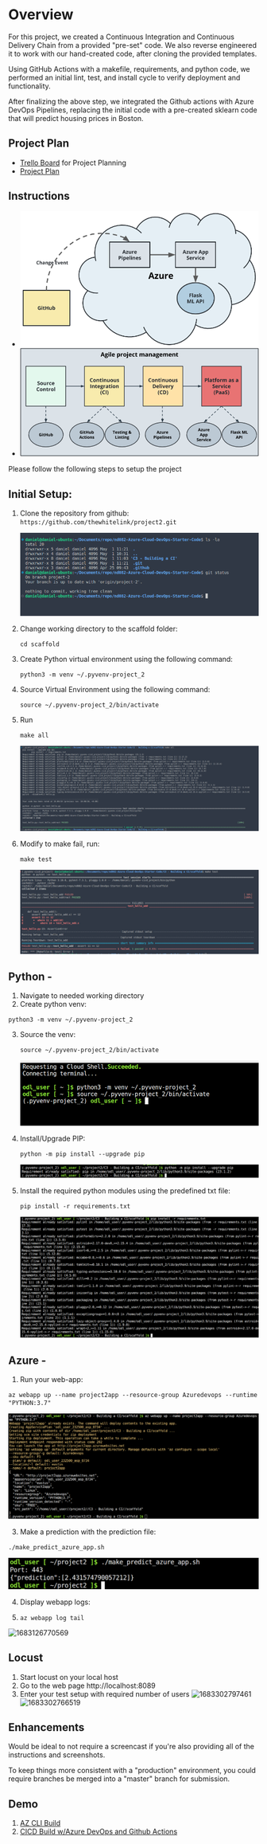 # Overview

For this project, we created a Continuous Integration and Continuous Delivery Chain from a provided "pre-set" code. We also reverse engineered it to work with our hand-created code, after cloning the provided templates.

Using GitHub Actions with a makefile, requirements, and python code, we performed an initial lint, test, and install cycle to verify deployment and functionality.

After finalizing the above step, we integrated the Github actions with Azure DevOps Pipelines, replacing the initial code with a pre-created sklearn code that will predict housing prices in Boston.

## Project Plan

* [Trello Board](https://trello.com/b/qT4hBPf3/project-management) for Project Planning
* [Project Plan](Documents/ProjectPlan.xlsx)

## Instructions

* ![1683303325702](image/README/1683303325702.png)
* ![1683303331368](image/README/1683303331368.png)

Please follow the following steps to setup the project

## Initial Setup:

1. Clone the repository from github: `https://github.com/thewhitelink/project2.git`

   ![1682955161135](Images/1682955161135.png)
2. Change working directory to the scaffold folder:

   ```
   cd scaffold
   ```
3. Create Python virtual environment using the following command:

   ```
   python3 -m venv ~/.pyvenv-project_2
   ```
4. Source Virtual Environment using the following command:

   ```
   source ~/.pyvenv-project_2/bin/activate
   ```
5. Run

   ```
   make all
   ```

   ![1682956578670](Images/1682956578670.png)
6. Modify to make fail, run:

   ```
   make test
   ```

   ![1682956898023](Images/1682956898023.png)

## Python -

1. Navigate to needed working directory
2. Create python venv:

```
python3 -m venv ~/.pyvenv-project_2
```

3. Source the venv:

   ```
   source ~/.pyvenv-project_2/bin/activate
   ```

   ![1683126946552](image/README/1683126946552.png)
4. Install/Upgrade PIP:

   ```
   python -m pip install --upgrade pip
   ```

   ![1683126888754](image/README/1683126888754.png)
5. Install the required python modules using the predefined txt file:

   ```
   pip install -r requirements.txt
   ```

   ![1683126826974](image/README/1683126826974.png)

## Azure -

1. Run your web-app:

```
az webapp up --name project2app --resource-group Azuredevops --runtime "PYTHON:3.7"
```

![1683126805541](image/README/1683126805541.png)

3. Make a prediction with the prediction file:

```
./make_predict_azure_app.sh
```

![1683217998001](image/README/1683217998001.png)

4. Display webapp logs:
5. ```
   az webapp log tail
   ```

![1683126770569](image/README/1683126770569.png)

## Locust

1. Start locust on your local host
2. Go to the web page http://localhost:8089
3. Enter your test setup with required number of users
   ![1683302797461](image/README/1683302797461.png)
   ![1683302766519](image/README/1683302766519.png)

## Enhancements

Would be ideal to not require a screencast if you're also providing all of the instructions and screenshots.

To keep things more consistent with a "production" environment, you could require branches be merged into a "master" branch for submission.

## Demo

1. [AZ CLI Build](https://youtu.be/CRGhEKyHrhc)
2. [CICD Build w/Azure DevOps and Github Actions](https://youtu.be/2HhYrpngip0)
